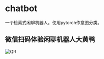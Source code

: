 # chatbot
一个检索式闲聊机器人。使用pytorch作意图分类。

## 微信扫码体验闲聊机器人大黄鸭

![QR](http://111.229.149.109:8002/img/chatbot_qr.jpg)
